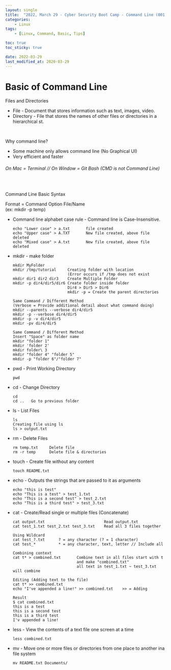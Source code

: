 ```yaml
---
layout: single
title:  "2022, March 29 - Cyber Security Boot Camp - Command Line (001)"
categories:
    - Linux
tags:
    - [Linux, Command, Basic, Tips]

toc: true
toc_sticky: true

date: 2022-03-29
last_modified_at: 2020-03-29
---
```


# Basic of Command Line 

Files and Directories

- File - Document that stores information such as text, images, video.  
- Directory - File that stores the names of other files or directories in a hierarchical st.
<br>

Why command line?
- Some machine only allows command line (No Graphical UI)
- Very efficient and faster  
###### On Mac = Terminal // On Window = Git Bash (CMD is not Command Line)
<br>

Command Line Basic Syntax 
<br> 

Format = Command Option File/Name  
(ex: mkdir -p temp)  

- Command line alphabet case rule - Command line is Case-Insensitive.
    ```
    echo "Lower case" > a.txt       file created
    echo "Upper case" > A.TXT       New file created, above file deleted
    echo "Mixed case" > A.txt       New file created, above file deleted
    ```

- mkdir - make folder
    ``` 
    mkdir MyFolder
    mkdir /tmp/tutorial     Creating folder with location 
                            (Error occurs if /tmp does not exist
    mkdir dir1 dir2 dir3    Create Multiple Folder
    mkdir -p dir4/dir5/dir6 Create folder inside folder
                            Dir4 > Dir5 > Dir6
                            mkdir -p = Create the parent directories
    ```
    ```
    Same Command / Different Method
    (Verbose = Provide additional detail about what command doing)
    mkdir --parents --verbose dir4/dir5
    mkdir -p --verbose dir4/dir5
    mkdir -p -v dir4/dir5
    mkdir -pv dir4/dir5
    ```
    ```
    Same Command / Different Method
    Insert "Space" as folder name
    mkdir "folder 1"
    mkdir 'folder 2'
    mkdir folder\ 3
    mkdir "folder 4" "folder 5"
    mkdir -p "folder 6"/"folder 7"
    ```

- pwd - Print Working Directory
    ```
    pwd
    ```

- cd - Change Directory
    ```
    cd
    cd ..   Go to previous folder
    ```

- ls - List Files
    ```
    ls
    Creating file using ls
    ls > output.txt
    ```

- rm - Delete Files
    ```
    rm temp.txt     Delete file
    rm -r temp      Delete file & directories
    ```

- touch - Create file without any content
    ```
    touch README.txt
    ```

- echo - Outputs the strings that are passed to it as arguments
    ```
    echo "this is test"
    echo "This is a test" > test_1.txt
    echo "This is a second test" > test_2.txt
    echo "This is a third test" > test_3.txt
    ```

- cat - Create/Read single or multiple files (Concatenate)
    ```
    cat output.txt                          Read output.txt
    cat test_1.txt test_2.txt test_3.txt    Read all 3 files together
    ```
    ```
    Using Wildcard
    cat test_?.txt      ? = any character (? = 1 character)    
    cat test_*          * = any character, text, letter // Include all
    ```
    ```
    Combining context
    cat t* > combined.txt       Combine text in all files start with t  
                                and make "combined.txt"
                                all text in test_1.txt ~ test_3.txt will combine
    ```
    ```
    Editing (Adding text to the file)
    cat t* >> combined.txt
    echo "I've appended a line!" >> combined.txt    >> = Adding
    ```
    ```
    Result
    $ cat combined.txt
    this is a test
    this is a second test
    this is a third test
    I'v appended a line!    
    ```

- less - View the contents of a text file one screen at a time
    ```
    less combined.txt
    ```

- mv - Move one or more files or directories from one place to another ina file system
    ```
    mv README.txt Documents/
    ```
